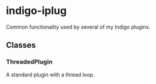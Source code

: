 # indigo-iplug

Common functionality used by several of my Indigo plugins.

## Classes

### ThreadedPlugin

A standard plugin with a thread loop.
